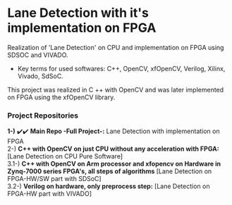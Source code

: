 # Lane Detection with it's implementation on FPGA
Realization of 'Lane Detection' on CPU and implementation on FPGA using SDSOC and VIVADO. <br />

* Key terms for used softwares: C++, OpenCV, xfOpenCV, Verilog, Xilinx, Vivado, SdSoC. <br />

This project was realized in C ++ with OpenCV and was later implemented on FPGA using the xfOpenCV library. <br />


### Project Repositories
**1-)** :heavy_check_mark::heavy_check_mark: **Main Repo -Full Project-:** Lane Detection with implementation on FPGA <br />
2-) **C++ with OpenCV on just CPU without any acceleration with FPGA:** [Lane Detection on CPU Pure Software]<br />
3.1-) **C++ with OpenCV on Arm processor and xfopencv on Hardware in Zynq-7000 series FPGA's, all steps of algorithms** [Lane Detection on FPGA-HW/SW part with SDSoC] <br />
3.2-) **Verilog on hardware, only preprocess step:**  [Lane Detection on FPGA-HW part with VIVADO] <br />